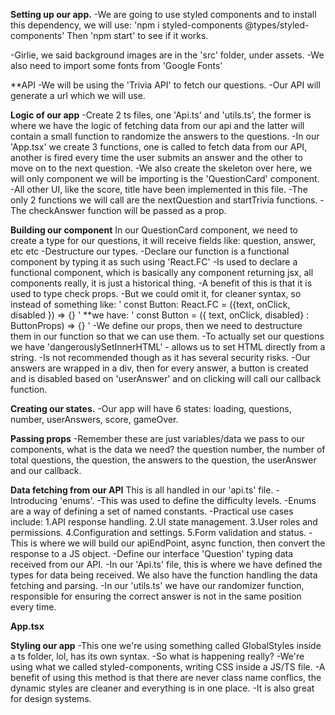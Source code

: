 **Setting up our app.**
-We are going to use styled components and to install this dependency, we will use: 
    'npm i styled-components @types/styled-components'
Then 'npm start' to see if it works.

-Girlie, we said background images are in the 'src' folder, under assets.
-We also need to import some fonts from 'Google Fonts'


**API
-We will be using the 'Trivia API' to fetch our questions.
-Our API will generate a url which we will use.

**Logic of our app**
-Create 2 ts files, one 'Api.ts' and 'utils.ts', the former is where we have the logic of fetching data from our api and the latter will contain a small function to randomize the answers to the questions.
-In our 'App.tsx' we create 3 functions, one is called to fetch data from our API, another is fired every time the user submits an answer and the other to move on to the next question.
-We also create the skeleton over here, we will only component we will be importing is the 'QuestionCard' component.
-All other UI, like the score, title have been implemented in this file.
-The only 2 functions we will call are the nextQuestion and startTrivia functions.
-The checkAnswer function will be passed as a prop.

**Building our component**
In our QuestionCard component, we need to create a type for our questions, it will receive fields like: question, answer, etc etc
-Destructure our types.
-Declare our function is a functional component by typing it as such using 'React.FC'
-Is used to declare a functional component, which is basically any component returning jsx, all components really, it is just a historical thing.
-A benefit of this is that it is used to type check props.
-But we could omit it, for cleaner syntax, so instead of something like: 
    '
    const Button: React.FC<ButtonProps> = ({text, onClick, disabled }) => {}
    '
        **we have:
    '
    const Button = ({ text, onClick, disabled} : ButtonProps) => {}
    '
-We define our props, then we need to destructure them in our function so that we can use them.
-To actually set our questions we have 'dangerouslySetInnerHTML' - allows us to set HTML directly from a string.
-Is not recommended though as it has several security risks.
-Our answers are wrapped in a div, then for every answer, a button is created and is disabled based on 'userAnswer' and on clicking will call our callback function.


**Creating our states.**
-Our app will have 6 states:
loading, questions, number, userAnswers, score, gameOver.


**Passing props**
-Remember these are just variables/data we pass to our components, what is the data we need?
the question number, the number of total questions, the question, the answers to the question, the userAnswer and our callback.

**Data fetching from our API**
This is all handled in our 'api.ts' file.
-Introducing 'enums'.
-This was used to define the difficulty levels.
-Enums are a way of defining a set of named constants.
-Practical use cases include: 
1.API response handling.
2.UI state management.
3.User roles and permissions.
4.Configuration and settings.
5.Form validation and status.
-This is where we will build our apiEndPoint, async function, then convert the response to a JS object.
-Define our interface 'Question' typing data received from our API.
-In our 'Api.ts' file, this is where we have defined the types for data being received. We also have the function handling the data fetching and parsing.
-In our 'utils.ts' we have our randomizer function, responsible for ensuring the correct answer is not in the same position every time.


**App.tsx**




**Styling our app**
-This one we're using something called GlobalStyles inside a ts folder, lol, has its own syntax.
-So what is happening really?
-We're using what we called styled-components, writing CSS inside a JS/TS file.
-A benefit of using this method is that there are never class name conflics, the dynamic styles are cleaner and everything is in one place.
-It is also great for design systems.

